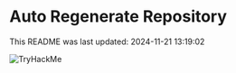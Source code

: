 # Auto Regenerate Repository

This README was last updated: 2024-11-21 13:19:02

 ![TryHackMe](https://tryhackme.com/badge/533634)